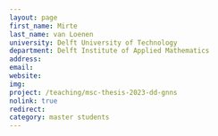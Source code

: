 ```yaml
---
layout: page
first_name: Mirte
last_name: van Loenen
university: Delft University of Technology
department: Delft Institute of Applied Mathematics
address:
email:
website:
img:
project: /teaching/msc-thesis-2023-dd-gnns
nolink: true
redirect:
category: master students
---
```

